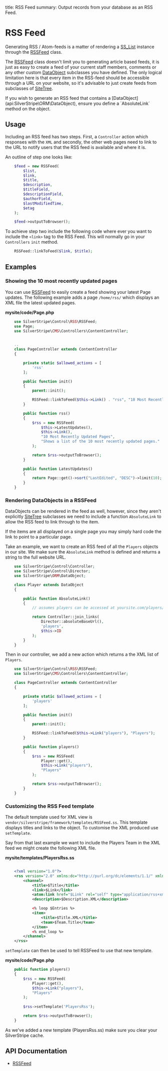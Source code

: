title: RSS Feed
summary: Output records from your database as an RSS Feed.

# RSS Feed

Generating RSS / Atom-feeds is a matter of rendering a [SS_List](api:SilverStripe\ORM\SS_List) instance through the [RSSFeed](api:SilverStripe\Control\RSS\RSSFeed) class.

The [RSSFeed](api:SilverStripe\Control\RSS\RSSFeed) class doesn't limit you to generating article based feeds, it is just as easy to create a feed of 
your current staff members, comments or any other custom [DataObject](api:SilverStripe\ORM\DataObject) subclasses you have defined. The only
logical limitation here is that every item in the RSS-feed should be accessible through a URL on your website, so it's 
advisable to just create feeds from subclasses of [SiteTree](api:SilverStripe\CMS\Model\SiteTree).

<div class="warning" markdown="1">
If you wish to generate an RSS feed that contains a [DataObject](api:SilverStripe\ORM\DataObject), ensure you define a `AbsoluteLink` method on
the object.
</div>

## Usage

Including an RSS feed has two steps. First, a `Controller` action which responses with the `XML` and secondly, the other 
web pages need to link to the URL to notify users that the RSS feed is available and where it is.

An outline of step one looks like:


```php
    $feed = new RSSFeed(
        $list,
        $link,
        $title,
        $description,
        $titleField,
        $descriptionField,
        $authorField,
        $lastModifiedTime,
        $etag
    );

    $feed->outputToBrowser();
```

To achieve step two include the following code where ever you want to include the `<link>` tag to the RSS Feed. This
will normally go in your `Controllers` `init` method.
```php
    RSSFeed::linkToFeed($link, $title);
```

## Examples

### Showing the 10 most recently updated pages

You can use [RSSFeed](api:SilverStripe\Control\RSS\RSSFeed) to easily create a feed showing your latest Page updates. The following example adds a page
`/home/rss/` which displays an XML file the latest updated pages.

**mysite/code/Page.php**


```php
    use SilverStripe\Control\RSS\RSSFeed;
    use Page;
    use SilverStripe\CMS\Controllers\ContentController;

        
    ..
    class PageController extends ContentController 
    {

        private static $allowed_actions = [
            'rss'
        ];

        public function init() 
        {
            parent::init();

            RSSFeed::linkToFeed($this->Link() . "rss", "10 Most Recently Updated Pages");
        }

        public function rss() 
        {
            $rss = new RSSFeed(
                $this->LatestUpdates(), 
                $this->Link(), 
                "10 Most Recently Updated Pages", 
                "Shows a list of the 10 most recently updated pages."
            );

            return $rss->outputToBrowser();
        }

        public function LatestUpdates() 
        {
            return Page::get()->sort("LastEdited", "DESC")->limit(10);
        }
    }

```

### Rendering DataObjects in a RSSFeed

DataObjects can be rendered in the feed as well, however, since they aren't explicitly [SiteTree](api:SilverStripe\CMS\Model\SiteTree) subclasses we 
need to include a function `AbsoluteLink` to allow the RSS feed to link through to the item.

<div class="info">
If the items are all displayed on a single page you may simply hard code the link to point to a particular page.
</div>

Take an example, we want to create an RSS feed of all the `Players` objects in our site. We make sure the `AbsoluteLink`
method is defined and returns a string to the full website URL.


```php
    use SilverStripe\Control\Controller;
    use SilverStripe\Control\Director;
    use SilverStripe\ORM\DataObject;

    class Player extends DataObject 
    {

        public function AbsoluteLink() 
        {
            // assumes players can be accessed at yoursite.com/players/2

            return Controller::join_links(
                Director::absoluteBaseUrl(),
                'players',
                $this->ID
            );
        }
    }
```

Then in our controller, we add a new action which returns a the XML list of `Players`.


```php
    use SilverStripe\Control\RSS\RSSFeed;
    use SilverStripe\CMS\Controllers\ContentController;

    class PageController extends ContentController 
    {

        private static $allowed_actions = [
            'players'
        ];

        public function init() 
        {
            parent::init();

            RSSFeed::linkToFeed($this->Link("players"), "Players");
        }

        public function players() 
        {
            $rss = new RSSFeed(
                Player::get(),
                $this->Link("players"),
                "Players"
            );

            return $rss->outputToBrowser();
        }
    }

```

### Customizing the RSS Feed template

The default template used for XML view is `vendor/silverstripe/framework/templates/RSSFeed.ss`. This template displays titles and links to 
the object. To customise the XML produced use `setTemplate`.

Say from that last example we want to include the Players Team in the XML feed we might create the following XML file.

**mysite/templates/PlayersRss.ss**


```xml

    <?xml version="1.0"?>
    <rss version="2.0" xmlns:dc="http://purl.org/dc/elements/1.1/" xmlns:atom="http://www.w3.org/2005/Atom">
        <channel>
            <title>$Title</title>
            <link>$Link</link>
            <atom:link href="$Link" rel="self" type="application/rss+xml" />
            <description>$Description.XML</description>

            <% loop $Entries %>
            <item>
                <title>$Title.XML</title>
                <team>$Team.Title</team>
            </item>
            <% end_loop %>
        </channel>
    </rss>
```

`setTemplate` can then be used to tell RSSFeed to use that new template. 

**mysite/code/Page.php**


```php
    public function players() 
    {
        $rss = new RSSFeed(
            Player::get(),
            $this->Link("players"),
            "Players"
        );
    
        $rss->setTemplate('PlayersRss');

        return $rss->outputToBrowser();
    }
```

<div class="warning">
As we've added a new template (PlayersRss.ss) make sure you clear your SilverStripe cache.
</div>


## API Documentation

* [RSSFeed](api:SilverStripe\Control\RSS\RSSFeed)
